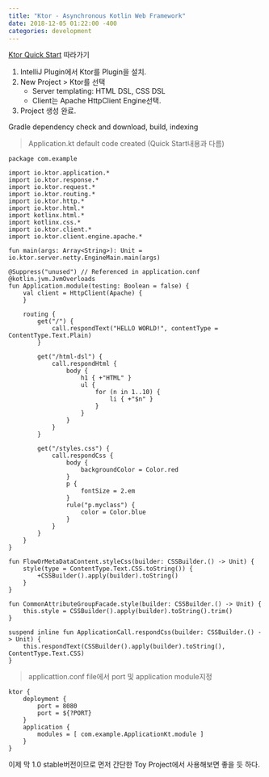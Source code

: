 ```yaml
---
title: "Ktor - Asynchronous Kotlin Web Framework"
date: 2018-12-05 01:22:00 -400
categories: development
---
```

[Ktor Quick Start](https://ktor.io/quickstart/index.html) 따라가기
1. IntelliJ Plugin에서 Ktor를 Plugin을 설치.
2. New Project > Ktor를 선택
    - Server templating: HTML DSL, CSS DSL
    - Client는 Apache HttpClient Engine선택.
3. Project 생성 완료.

Gradle dependency check and download, build, indexing

>Application.kt default code created (Quick Start내용과 다름)
```
package com.example

import io.ktor.application.*
import io.ktor.response.*
import io.ktor.request.*
import io.ktor.routing.*
import io.ktor.http.*
import io.ktor.html.*
import kotlinx.html.*
import kotlinx.css.*
import io.ktor.client.*
import io.ktor.client.engine.apache.*

fun main(args: Array<String>): Unit = io.ktor.server.netty.EngineMain.main(args)

@Suppress("unused") // Referenced in application.conf
@kotlin.jvm.JvmOverloads
fun Application.module(testing: Boolean = false) {
    val client = HttpClient(Apache) {
    }

    routing {
        get("/") {
            call.respondText("HELLO WORLD!", contentType = ContentType.Text.Plain)
        }

        get("/html-dsl") {
            call.respondHtml {
                body {
                    h1 { +"HTML" }
                    ul {
                        for (n in 1..10) {
                            li { +"$n" }
                        }
                    }
                }
            }
        }

        get("/styles.css") {
            call.respondCss {
                body {
                    backgroundColor = Color.red
                }
                p {
                    fontSize = 2.em
                }
                rule("p.myclass") {
                    color = Color.blue
                }
            }
        }
    }
}

fun FlowOrMetaDataContent.styleCss(builder: CSSBuilder.() -> Unit) {
    style(type = ContentType.Text.CSS.toString()) {
        +CSSBuilder().apply(builder).toString()
    }
}

fun CommonAttributeGroupFacade.style(builder: CSSBuilder.() -> Unit) {
    this.style = CSSBuilder().apply(builder).toString().trim()
}

suspend inline fun ApplicationCall.respondCss(builder: CSSBuilder.() -> Unit) {
    this.respondText(CSSBuilder().apply(builder).toString(), ContentType.Text.CSS)
}
```


>applicattion.conf file에서 port 및 application module지정

```
ktor {
    deployment {
        port = 8080
        port = ${?PORT}
    }
    application {
        modules = [ com.example.ApplicationKt.module ]
    }
}
```

이제 막 1.0 stable버전이므로 먼저 간단한 Toy Project에서 사용해보면 좋을 듯 하다.
